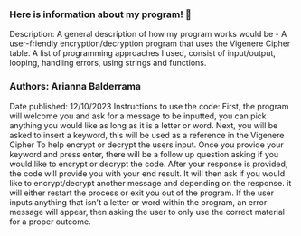 ### Here is information about my program! 👋

Description: A general description of how my program works would be - A user-friendly encryption/decryption program that uses the Vigenere Cipher table.
A list of programming approaches I used, consist of input/output, looping, handling errors, using strings and functions.
### Authors: Arianna Balderrama
Date published: 12/10/2023
Instructions to use the code: 
First, the program will welcome you and ask for a message to be inputted, you can pick anything you would like as long as it is a letter or word.
Next, you will be asked to insert a keyword, this will be used as a reference in the Vigenere Cipher To help encrypt or decrypt the users input.
Once you provide your keyword and press enter, there will be a follow up question asking if you would like to encrypt or decrypt the code.
After your response is provided, the code will provide you with your end result.
It will then ask if you would like to encrypt/decrypt another message and depending on the response. it will either restart the process or exit you out of the program.
If the user inputs anything that isn't a letter or word within the program, an error message will appear, then asking the user to only use the correct material for a proper outcome.


